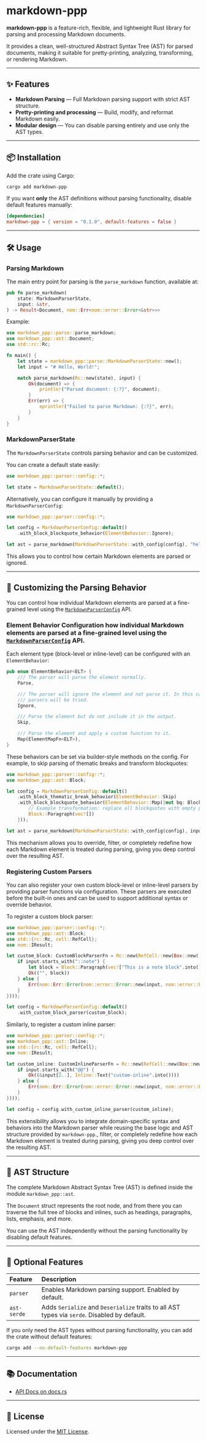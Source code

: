 # markdown-ppp

**markdown-ppp** is a feature-rich, flexible, and lightweight Rust library for parsing and processing Markdown documents.

It provides a clean, well-structured Abstract Syntax Tree (AST) for parsed documents, making it suitable for pretty-printing, analyzing, transforming, or rendering Markdown.

---

## ✨ Features

- **Markdown Parsing** — Full Markdown parsing support with strict AST structure.
- **Pretty-printing and processing** — Build, modify, and reformat Markdown easily.
- **Modular design** — You can disable parsing entirely and use only the AST types.

---

## 📦 Installation

Add the crate using Cargo:

```bash
cargo add markdown-ppp
```

If you want **only** the AST definitions without parsing functionality, disable default features manually:

```toml
[dependencies]
markdown-ppp = { version = "0.1.0", default-features = false }
```

---

## 🛠 Usage

### Parsing Markdown

The main entry point for parsing is the `parse_markdown` function, available at:

```rust
pub fn parse_markdown(
    state: MarkdownParserState,
    input: &str,
) -> Result<Document, nom::Err<nom::error::Error<&str>>>
```

Example:

```rust
use markdown_ppp::parse::parse_markdown;
use markdown_ppp::ast::Document;
use std::rc::Rc;

fn main() {
    let state = markdown_ppp::parse::MarkdownParserState::new();
    let input = "# Hello, World!";

    match parse_markdown(Rc::new(state), input) {
        Ok(document) => {
            println!("Parsed document: {:?}", document);
        }
        Err(err) => {
            eprintln!("Failed to parse Markdown: {:?}", err);
        }
    }
}
```

### MarkdownParserState

The `MarkdownParserState` controls parsing behavior and can be customized.

You can create a default state easily:

```rust
use markdown_ppp::parser::config::*;

let state = MarkdownParserState::default();
```

Alternatively, you can configure it manually by providing a `MarkdownParserConfig`:

```rust
use markdown_ppp::parser::config::*;

let config = MarkdownParserConfig::default()
    .with_block_blockquote_behavior(ElementBehavior::Ignore);

let ast = parse_markdown(MarkdownParserState::with_config(config), "hello world")?;
```

This allows you to control how certain Markdown elements are parsed or ignored.

---

## 🧩 Customizing the Parsing Behavior

You can control how individual Markdown elements are parsed at a fine-grained level using the [`MarkdownParserConfig`](https://docs.rs/markdown-ppp/latest/markdown_ppp/parser/config/struct.MarkdownParserConfig.html) API.

### Element Behavior Configuration how individual Markdown elements are parsed at a fine-grained level using the [`MarkdownParserConfig`](https://docs.rs/markdown-ppp/latest/markdown_ppp/parser/config/struct.MarkdownParserConfig.html) API.

Each element type (block-level or inline-level) can be configured with an `ElementBehavior`:

```rust
pub enum ElementBehavior<ELT> {
    /// The parser will parse the element normally.
    Parse,

    /// The parser will ignore the element and not parse it. In this case, alternative
    /// parsers will be tried.
    Ignore,

    /// Parse the element but do not include it in the output.
    Skip,

    /// Parse the element and apply a custom function to it.
    Map(ElementMapFn<ELT>),
}
```

These behaviors can be set via builder-style methods on the config. For example, to skip parsing of thematic breaks and transform blockquotes:

```rust
use markdown_ppp::parser::config::*;
use markdown_ppp::ast::Block;

let config = MarkdownParserConfig::default()
    .with_block_thematic_break_behavior(ElementBehavior::Skip)
    .with_block_blockquote_behavior(ElementBehavior::Map(|mut bq: Block| {
        // Example transformation: replace all blockquotes with empty paragraphs
        Block::Paragraph(vec![])
    }));

let ast = parse_markdown(MarkdownParserState::with_config(config), input)?;
```

This mechanism allows you to override, filter, or completely redefine how each Markdown element is treated during parsing, giving you deep control over the resulting AST.

### Registering Custom Parsers

You can also register your own custom block-level or inline-level parsers by providing parser functions via configuration. These parsers are executed before the built-in ones and can be used to support additional syntax or override behavior.

To register a custom block parser:

```rust
use markdown_ppp::parser::config::*;
use markdown_ppp::ast::Block;
use std::{rc::Rc, cell::RefCell};
use nom::IResult;

let custom_block: CustomBlockParserFn = Rc::new(RefCell::new(Box::new(|input: &str| {
    if input.starts_with("::note") {
        let block = Block::Paragraph(vec!["This is a note block".into()]);
        Ok(("", block))
    } else {
        Err(nom::Err::Error(nom::error::Error::new(input, nom::error::ErrorKind::Tag)))
    }
})));

let config = MarkdownParserConfig::default()
    .with_custom_block_parser(custom_block);
```

Similarly, to register a custom inline parser:

```rust
use markdown_ppp::parser::config::*;
use markdown_ppp::ast::Inline;
use std::{rc::Rc, cell::RefCell};
use nom::IResult;

let custom_inline: CustomInlineParserFn = Rc::new(RefCell::new(Box::new(|input: &str| {
    if input.starts_with("@@") {
        Ok((&input[2..], Inline::Text("custom-inline".into())))
    } else {
        Err(nom::Err::Error(nom::error::Error::new(input, nom::error::ErrorKind::Tag)))
    }
})));

let config = config.with_custom_inline_parser(custom_inline);
```

This extensibility allows you to integrate domain-specific syntax and behaviors into the Markdown parser while reusing the base logic and AST structure provided by `markdown-ppp`., filter, or completely redefine how each Markdown element is treated during parsing, giving you deep control over the resulting AST.

---

## 📄 AST Structure

The complete Markdown Abstract Syntax Tree (AST) is defined inside the module `markdown_ppp::ast`.


The `Document` struct represents the root node, and from there you can traverse the full tree of blocks and inlines, such as headings, paragraphs, lists, emphasis, and more.

You can use the AST independently without the parsing functionality by disabling default features.

---

## 🔧 Optional Features

| Feature         | Description                                                        |
|:----------------|:-------------------------------------------------------------------|
| `parser`        | Enables Markdown parsing support. Enabled by default.              |
| `ast-serde`     | Adds `Serialize` and `Deserialize` traits to all AST types via `serde`. Disabled by default. |

If you only need the AST types without parsing functionality, you can add the crate without default features:

```bash
cargo add --no-default-features markdown-ppp
```

---

## 📚 Documentation

- [API Docs on docs.rs](https://docs.rs/markdown-ppp)

---

## 📝 License

Licensed under the [MIT License](LICENSE).


